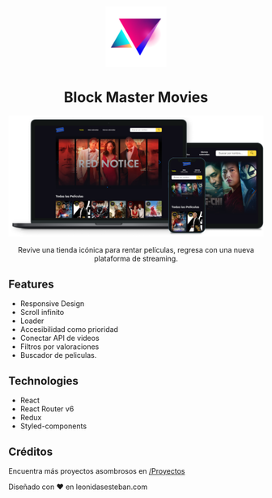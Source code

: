 <div align="center">
<img width="120px"  src="https://raw.githubusercontent.com/no-te-rindas/logo/main/Logo/LeonidasEsteban-destello-envolvente-cuadrada.png" />
</div>

<h1 align="center">Block Master Movies</h1>
<div align="center">
<img width="600px"    src="https://raw.githubusercontent.com/DavidMarioLC/WebApplication-BlockMaster/main/preview.png" />
</div>

<p align="center">Revive una tienda icónica para rentar películas, regresa con una nueva plataforma de streaming.</p>

## Features

- Responsive Design
- Scroll infinito
- Loader
- Accesibilidad como prioridad
- Conectar API de videos
- Filtros por valoraciones
- Buscador de peliculas.

## Technologies

- React
- React Router v6
- Redux
- Styled-components

## Créditos

Encuentra más proyectos asombrosos en [/Proyectos](https://leonidasesteban.com/proyectos)

Diseñado con ♥️ en leonidasesteban.com
